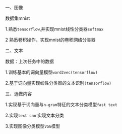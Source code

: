 一、图像  

数据集mnist  

1.熟悉`tensorflow`,并实现mnist线性分类器`softmax`

2 熟悉卷积操作，实现mnist的卷积网络分类器

二、文本  

数据：上次任务中的数据

1.训练基本的词向量模型`word2vec(tensorflow)`

2.基于词向量实现线性分类器的文本识别`(tensorflow)`


三、选做内容

1.实现基于词向量与`n-gram`特征的文本分类模型`fast text`

2.实现`text cnn` 实现文本分类

3.实现图像分类模型`VGG`模型